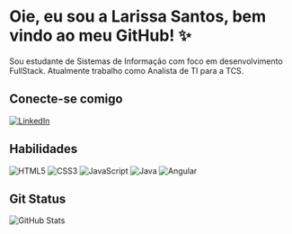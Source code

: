# Oie, eu sou a Larissa Santos, bem vindo ao meu GitHub! ✨

Sou estudante de Sistemas de Informação com foco em desenvolvimento FullStack.
Atualmente trabalho como Analista de TI para a TCS. 

## Conecte-se comigo
[![LinkedIn](https://img.shields.io/badge/LinkedIn-FFF?style=for-the-badge&logo=linkedin&logoColor=c2ae7b)](https://www.linkedin.com/in/larissa-santos-de-jesus-7a3861200/)


## Habilidades
 ![HTML5](https://img.shields.io/badge/HTML5-c2ae7b?style=for-the-badge) ![CSS3](https://img.shields.io/badge/CSS3-c2ae7b?style=for-the-badge) ![JavaScript](https://img.shields.io/badge/JavaScript-c2ae7b?style=for-the-badge) ![Java](https://img.shields.io/badge/Java-c2ae7b?style=for-the-badge) ![Angular](https://img.shields.io/badge/Angular-c2ae7b?style=for-the-badge)

## Git Status
![GitHub Stats](https://github-readme-stats.vercel.app/api?username=LarissaSantos07&theme=transparent&bg_color=c2ae7b&border_color=423618&show_icons=true&icon_color=423618&title_color=423618&text_color=FFF)


